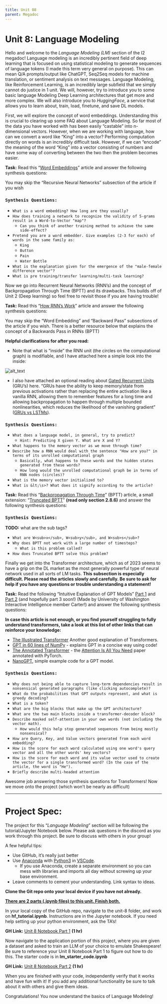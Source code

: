 ```yaml
---
title: Unit 08
parent: Megadoc
---
```


# Unit 8: Language Modeling 

Hello and welcome to the _Language Modeling (LM)_ section of the I2 megadoc! Language modeling is an incredibly pertinent field of deep learning that is focused on using statistical modeling to generate sequences of language tokens (I made this term very general on purpose). This can mean Q/A prompts/output like ChatGPT,  Seq2Seq models for machine translation, or sentiment analysis on text messages. Language Modeling, like Reinforcement Learning, is an incredibly large subfield that we simply cannot do justice in 1 unit. We will, however, try to introduce you to some basic language Modeling Deep Learning architectures that get more and more complex. We will also introduce you to _HuggingFace_, a service that allows you to learn about, train, load, finetune, and save DL models.

First, we will explore the concept of word embeddings. Understanding this is crucial to clearing up some FAQ about Language Modeling. So far most of the data you have worked with has been easily “castable” into n-dimensional vectors. However, when we are working with language, how can we convert a word like “King” into a vector? Performing computation directly on words is an incredibly difficult task. However, if we can “encode” the meaning of the word “King” into a vector consisting of numbers and have some way of converting between the two then the problem becomes easier.

**Task:** Read this “[Word Embeddings](https://colah.github.io/posts/2014-07-NLP-RNNs-Representations/)” article and answer the following synthesis questions:

You may skip the “Recursive Neural Networks” subsection of the article if you wish


### `Synthesis Questions:`


* `What is a word embedding? How long are they usually?`
* `How does training a network to recognize the validity of 5-grams result in a Word-to-Vector "map"?`
    * `Can you think of another training method to achieve the same side-effect?`
* `Pretend you are a word embedder. Give examples (2-3 for each) of words in the same family as:`
    * `King`
    * `Button`
    * `Pain`
    * `Water Bottle`
* `What is the explanation given for the emergence of the "male-female difference vector"?`
* `What is pre training/transfer learning/multi-task learning?`

Now we go into Recurrent Neural Networks (RNN’s) and the concept of Backpropagation Through Time (BPTT) and its drawbacks. This builds off of Unit 2 (Deep learning) so feel free to revisit those if you are having trouble!

**Task:** Read this “[How RNN’s Work](https://blog.paperspace.com/recurrent-neural-networks-part-1-2/)” article and answer the following synthesis questions:

You may skip the “Word Embedding” and “Backward Pass” subsections of the article if you wish. There is a better resource below that explains the concept of a Backwards Pass in RNNs (BPTT)

**Helpful clarifications for after you read:**

* Note that what is “inside” the RNN unit (the circles on the computational graph) is modifiable, and I have attached here a simple look into the inside:

![alt_text](../assets/image7.png)

* I also have attached an optional reading about [Gated Recurrent Units](https://d2l.ai/chapter_recurrent-modern/gru.html) (GRU’s) here. “GRUs have the ability to keep memory/state from previous activations rather than replacing the entire activation like a vanilla RNN, allowing them to remember features for a long time and allowing backpropagation to happen through multiple bounded nonlinearities, which reduces the likelihood of the vanishing gradient” ([GRUs vs LSTMs](https://medium.com/paper-club/grus-vs-lstms-e9d8e2484848)).


### `Synthesis Questions:`

* `What does a language model, in general, try to predict?`
    * `Hint: Predicting X given Y. What are X and Y?`
* `What happens to the memory vector as we move through time?`
* `Describe how a RNN would deal with the sentence "How are you?" in terms of its unrolled computational graph`
    * `Basically, what happens to these words and the hidden states generated from these words?`
    * `How long would the unrolled computational graph be in terms of RNN nodes (circles)?`
* `What is the memory vector initialized to?`
* `What is &lt;\s>? What does it signify according to the article?`

**Task:** Read this “[Backpropagation Through Time](https://www.geeksforgeeks.org/ml-back-propagation-through-time/)” (BPTT) article, a small extension: “[Truncated BPTT](http://www.cs.utoronto.ca/~ilya/pubs/ilya_sutskever_phd_thesis.pdf)” **(read only section 2.8.6)** and answer the following synthesis questions:


### `Synthesis Questions:`

**TODO:** what are the sub tags?
* `What are W<sub>x</sub>, W<sub>y</sub>, and W<sub>s</sub>?`
* `Why does BPTT not work with a large number of timesteps?`
    * `What is this problem called?`
* `How does Truncated BPTT solve this problem?`

Finally we get into the Transformer architecture, which as of 2023 seems to have a grip on the DL market as the most generally powerful type of neural network used in all sorts of LM tasks. **This subsection is especially difficult. Please read the articles slowly and carefully. Be sure to ask for help if you have any questions or trouble understanding a statement!**

**Task:** Read the following “Intuitive Explanation of GPT Models” [Part 1](https://cswartout.com/2022/11/25/intutive-explanation-of-gpt.html) and [Part 2](https://cswartout.com/2022/12/25/intuitive-explanation-of-gpt-part-2.html) (and hopefully part 3 soon!) (Made by University of Washington Interactive Intelligence member Carter!) and answer the following synthesis questions:

**In case this article is not enough, or you find yourself struggling to fully understand transformers, take a look at this list of other links that can reinforce your knowledge:**



* [The Illustrated Transformer](https://jalammar.github.io/illustrated-transformer/) Another good explanation of Transformers.
* [GPT in 60 lines of NumPy](https://jaykmody.com/blog/gpt-from-scratch/) - explains GPT in a concise way using code!
* [The Annotated Transformer](http://nlp.seas.harvard.edu/annotated-transformer/) - the [Attention Is All You Need](https://arxiv.org/abs/1706.03762) paper annotated with PyTorch.
* [NanoGPT](https://github.com/karpathy/nanoGPT), simple example code for a GPT model.


### `Synthesis Questions:`

* `Why does not being able to capture long-term dependencies result in nonsensical generated paragraphs (like clicking autocomplete)?`
* `What do the probabilities that GPT outputs represent, and what is greedy decoding?`
* `What is a token?`
* `What are the big blocks that make up the GPT architecture?`
* `What are the two main blocks inside a transformer-decoder block?`
* `Describe masked self-attention in your own words (not including the vector math).`
    * `How would this help stop generated sequences from being mostly nonsensical?`
* `How are Query, Key, and Value vectors generated from each word embedding?`
* `How is the score for each word calculated using one word's query vector and all the other words' key vectors?`
* `How is the score for each word and its value vector used to create the vector for a single transformed word? (In the case of the article, the word is "He").`
* `Briefly describe multi-headed attention`

Awesome job answering those synthesis questions for Transformers! Now we move onto the project (which won't be nearly as difficult)

---

# **Project Spec:**

The project for this “_Language Modeling_” section will be following the tutorial/Jupyter Notebook below. Please ask questions in the discord as you work through this project. Be sure to discuss with others in your group!

A few helpful tips:



* Use GitHub, it’s really just better
* Use [Anaconda](https://www.anaconda.com/) with [Python3](https://www.python.org/downloads/) in [VSCode](https://code.visualstudio.com/).
    * If you use Anaconda, create a separate environment so you can mess with libraries and imports all day without screwing up your base environment.
* Leave comments to cement your understanding. Link syntax to ideas.

**Clone the Git repo onto your local device if you have not already.**

**<span style="text-decoration:underline;">There are 2 parts (.ipynb files) to this unit. Finish both.</span>**

In your local copy of the GitHub repo, navigate to the unit-8 folder, and work on **hf_tutorial.ipynb**. Instructions are in the Jupyter notebook. If you need help setting up your python environment, ask the TA’s!

**GH Link:** [Unit 8 Notebook Part 1](https://github.com/interactive-intelligence/intro-neuro-ai/blob/main/unit-08/hf_tutorial.ipynb) **(1 hr)**

Now navigate to the application portion of this project, where you are given a dataset and asked to train an LLM of your choice to emulate Shakespeare! Be sure to reference your Unit 8 Notebook Part 1 to figure out how to do this. The starter code is in **lm_starter_code.ipynb**

**GH Link:** [Unit 8 Notebook Part 2](https://github.com/interactive-intelligence/intro-neuro-ai/blob/main/unit-08/lm_starter_code.ipynb) **(1 hr)**

When you are finished with your code, independently verify that it works and have fun with it! If you add any additional functionality be sure to talk about it with others and give them ideas. 

Congratulations! You now understand the basics of Language Modeling!
